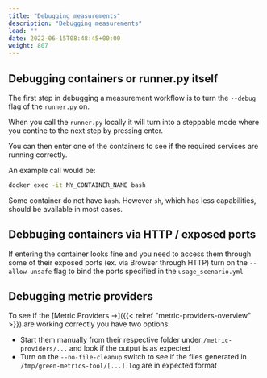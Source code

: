 ```yaml
---
title: "Debugging measurements"
description: "Debugging measurements"
lead: ""
date: 2022-06-15T08:48:45+00:00
weight: 807
---
```


## Debugging containers or runner.py itself
The first step in debugging a measurement workflow is to turn the `--debug`
flag of the `runner.py` on.

When you call the `runner.py` locally it will turn into a steppable mode where 
you contine to the next step by pressing enter.

You can then enter one of the containers to see if the required services are
running correctly.

An example call would be:
```bash
docker exec -it MY_CONTAINER_NAME bash
```

Some container do not have `bash`. However `sh`, which has less capabilities,
should be available in most cases.

## Debbuging containers via HTTP / exposed ports

If entering the container looks fine and you need to access them through some of their
exposed ports (ex. via Browser through HTTP) turn on the `--allow-unsafe` flag to bind 
the ports specified in the `usage_scenario.yml`

## Debugging metric providers

To see if the [Metric Providers →]({{< relref "metric-providers-overview" >}}) are working correctly you have two options:
- Start them manually from their respective folder under `/metric-providers/...` and look if the output is as expected
- Turn on the `--no-file-cleanup` switch to see if the files generated in `/tmp/green-metrics-tool/[...].log` are in expected format



